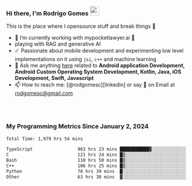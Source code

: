 
### Hi there, I'm Rodrigo Gomes <img src="https://media.giphy.com/media/hvRJCLFzcasrR4ia7z/giphy.gif" width="25px">
This is the place where I opensource stuff and break things 🤣
- 🔭 I’m currently working with mypocketlawyer.ai 💜
- playing with RAG and generative AI
- ☄️ Passionate about mobile development and experimenting low level implementations on it using `jsi`, `c++` and machine learning
- 💬 Ask me anything [here](https://github.com/rodgomesc/rodgomesc/issues) related to <b>Android application Development, Android Custom Operating System Development, Kotlin, Java, iOS Development, Swift, Javascript</b>
- 📫 How to reach me: [@rodgomesc][linkedin] or say 👋 on Email at [rodgomesc@gmail.com](mailto:rodgomesc@gmail.com)


<br/>

<!-- 
<picture>
  <img src="/github-metrics.svg" alt="Metrics">
</picture>
-->

</br>

### My Programming Metrics Since January 2, 2024 


<!--START_SECTION:waka-->

```txt
Total Time: 1,979 hrs 54 mins

TypeScript                 963 hrs 23 mins ███████████▓░░░░░░░░░░░░░   47.15 %
C                          121 hrs 24 mins █▒░░░░░░░░░░░░░░░░░░░░░░░   05.94 %
Bash                       110 hrs 50 mins █▒░░░░░░░░░░░░░░░░░░░░░░░   05.42 %
C++                        106 hrs 25 mins █▒░░░░░░░░░░░░░░░░░░░░░░░   05.21 %
Python                     78 hrs 39 mins  █░░░░░░░░░░░░░░░░░░░░░░░░   03.85 %
Other                      63 hrs 30 mins  ▓░░░░░░░░░░░░░░░░░░░░░░░░   03.11 %
```

<!--END_SECTION:waka-->
